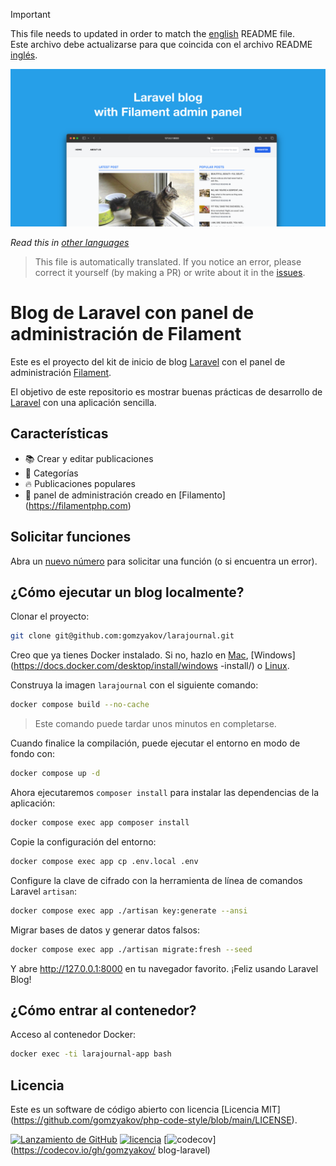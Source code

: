 >[!IMPORTANT]
>This file needs to updated in order to match the [english](/README.md) README file.  
>Este archivo debe actualizarse para que coincida con el archivo README [inglés](/README.md).

![Blog de Laravel con panel de administración de Filament](../docs/social-preview-en.png)

_Read this in [other languages](./Translations.md)_

>This file is automatically translated. If you notice an error, please correct it yourself (by making a PR) or write about it in the [issues](https://github.com/gomzyakov/larajournal/issues).

# Blog de Laravel con panel de administración de Filament

Este es el proyecto del kit de inicio de blog [Laravel](https://laravel.com) con el panel de administración [Filament](https://filamentphp.com).

El objetivo de este repositorio es mostrar buenas prácticas de desarrollo de [Laravel](https://laravel.com) con una aplicación sencilla.

## Características

- 📚 Crear y editar publicaciones
- 🥑 Categorías
- 🔥 Publicaciones populares
- 🎉 panel de administración creado en [Filamento] (https://filamentphp.com)

## Solicitar funciones

Abra un [nuevo número](https://github.com/gomzyakov/larajournal/issues/new) para solicitar una función (o si encuentra un error).

## ¿Cómo ejecutar un blog localmente?

Clonar el proyecto:

```bash
git clone git@github.com:gomzyakov/larajournal.git
```

Creo que ya tienes Docker instalado. Si no, hazlo en [Mac](https://docs.docker.com/desktop/install/mac-install/), [Windows](https://docs.docker.com/desktop/install/windows -install/) o [Linux](https://docs.docker.com/desktop/install/linux-install/).

Construya la imagen `larajournal` con el siguiente comando:

```bash
docker compose build --no-cache
```

>Este comando puede tardar unos minutos en completarse.

Cuando finalice la compilación, puede ejecutar el entorno en modo de fondo con:

```bash
docker compose up -d
```

Ahora ejecutaremos `composer install` para instalar las dependencias de la aplicación:

```bash
docker compose exec app composer install
```

Copie la configuración del entorno:

```bash
docker compose exec app cp .env.local .env
```

Configure la clave de cifrado con la herramienta de línea de comandos Laravel `artisan`:

```bash
docker compose exec app ./artisan key:generate --ansi
```

Migrar bases de datos y generar datos falsos:

```bash
docker compose exec app ./artisan migrate:fresh --seed
```

Y abre http://127.0.0.1:8000 en tu navegador favorito. ¡Feliz usando Laravel Blog!

## ¿Cómo entrar al contenedor?

Acceso al contenedor Docker:

```bash
docker exec -ti larajournal-app bash
```

## Licencia

Este es un software de código abierto con licencia [Licencia MIT] (https://github.com/gomzyakov/php-code-style/blob/main/LICENSE).


[![Lanzamiento de GitHub](https://img.shields.io/github/release/gomzyakov/larajournal.svg)](https://github.com/gomzyakov/larajournal/releases/latest)
[![licencia](https://img.shields.io/badge/License-MIT-green.svg)](https://github.com/gomzyakov/larajournal/blob/development/LICENSE)
[![codecov](https://codecov.io/gh/gomzyakov/larajournal/branch/main/graph/badge.svg?token=4CYTVMVUYV)](https://codecov.io/gh/gomzyakov/ blog-laravel)
